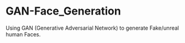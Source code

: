 # GAN-Face_Generation
Using GAN (Generative Adversarial Network) to generate Fake/unreal human Faces.
